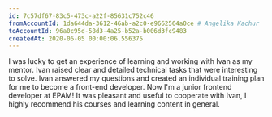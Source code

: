```yaml
---
id: 7c57df67-83c5-473c-a22f-85631c752c46
fromAccountId: 1da644da-3612-46ab-a2c0-e9662564a0ce # Angelika Kachur
toAccountId: 96a0c95d-58d3-4a25-b52a-b006d3fc9483
createdAt: 2020-06-05 00:00:06.556375	
---
```


I was lucky to get an experience of learning and working with Ivan as my mentor.
Ivan raised clear and detailed technical tasks that were interesting to solve.
Ivan answered my questions and created an individual training plan for me to become a front-end developer.
Now I'm a junior frontend developer at EPAM!
It was pleasant and useful to cooperate with Ivan, I highly recommend his courses and learning content in general.
